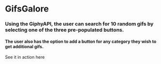 # GifsGalore

### Using the GiphyAPI, the user can search for 10 random gifs by selecting one of the three pre-populated buttons.

#### The user also has the option to add a button for any category they wish to get additional gifs.

See it in action here
